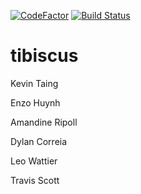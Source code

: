 [![CodeFactor](https://www.codefactor.io/repository/github/esgi-tibiscus/tibiscus/badge)](https://www.codefactor.io/repository/github/esgi-tibiscus/tibiscus/badge)
[![Build Status](https://travis-ci.com/ESGI-Tibiscus/tibiscus.svg?branch=develop)](https://travis-ci.com/ESGI-Tibiscus/tibiscus)

# tibiscus
Kevin Taing

Enzo Huynh

Amandine Ripoll

Dylan Correia

Leo Wattier

Travis Scott
